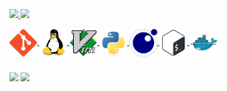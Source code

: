 <div>
<a href="https://github.com/ricardo-cpu">
<img height="180em" src="https://github-readme-stats.vercel.app/api?username=ricardo-cpu&show_icons=true&theme=tokyonight&include_all_commits=true&count_private=true"/>
<img height="180em" src="https://github-readme-stats.vercel.app/api/top-langs/?username=ricardo-cpu&layout=compact&langs_count=7&theme=tokyonight"/>
</div>
<div style="display: inline_block"><br>
<img align="center" alt="Git"    height="50" width="50" src="https://raw.githubusercontent.com/devicons/devicon/master/icons/git/git-original.svg">
<img align="center" alt="Linux"  height="50" width="50" src="https://raw.githubusercontent.com/devicons/devicon/master/icons/linux/linux-original.svg" />
<img align="center" alt="Vim"    height="50" width="50" src="https://raw.githubusercontent.com/devicons/devicon/master/icons/vim/vim-original.svg">
<img align="center" alt="Python" height="50" width="50" src="https://raw.githubusercontent.com/devicons/devicon/master/icons/python/python-original.svg">
<img align="center" alt="Lua"    height="50" width="50" src="https://raw.githubusercontent.com/devicons/devicon/master/icons/lua/lua-original.svg">
<img align="center" alt="Bash"   height="50" width="50" src="https://raw.githubusercontent.com/devicons/devicon/master/icons/bash/bash-original.svg">
<img align="center" alt="Docker" height="50" width="50" src="https://raw.githubusercontent.com/devicons/devicon/master/icons/docker/docker-original.svg">
</div>

##

<div> 
<a href = "mailto:earthdoor5702291@gmail.com"><img src="https://img.shields.io/badge/-Gmail-%23333?style=for-the-badge&logo=gmail&logoColor=white" target="_blank"></a>
<a href="https://www.linkedin.com/in/ricardo-cpu" target="_blank"><img src="https://img.shields.io/badge/-LinkedIn-%230077B5?style=for-the-badge&logo=linkedin&logoColor=white" target="_blank"></a> 
</div>
